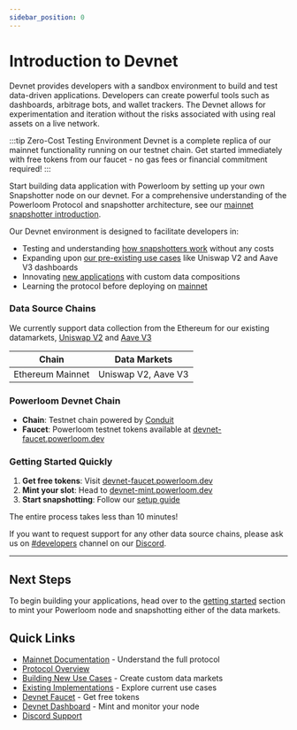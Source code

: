 ```yaml
---
sidebar_position: 0
---
```


# Introduction to Devnet

Devnet provides developers with a sandbox environment to build and test data-driven applications. Developers can create powerful tools such as dashboards, arbitrage bots, and wallet trackers. The Devnet allows for experimentation and iteration without the risks associated with using real assets on a live network.

:::tip Zero-Cost Testing Environment
Devnet is a complete replica of our mainnet functionality running on our testnet chain. Get started immediately with free tokens from our faucet - no gas fees or financial commitment required!
:::

Start building data application with Powerloom by setting up your own Snapshotter node on our devnet. For a comprehensive understanding of the Powerloom Protocol and snapshotter architecture, see our [mainnet snapshotter introduction](../snapshotter-node/introduction.md).

Our Devnet environment is designed to facilitate developers in:
- Testing and understanding [how snapshotters work](../snapshotter-node/introduction.md) without any costs
- Expanding upon [our pre-existing use cases](../../category/existing-implementations) like Uniswap V2 and Aave V3 dashboards
- Innovating [new applications](../../category/building-a-new-use-case) with custom data compositions
- Learning the protocol before deploying on [mainnet](../snapshotter-node/lite-node-v2/getting-started.md)

### Data Source Chains

We currently support data collection from the Ethereum for our existing datamarkets, [Uniswap V2](../use-cases/existing-implementations/uniswap-dashboard/index.md) and [Aave V3](../use-cases/existing-implementations/aavev3-dashboard/index.md)

| Chain           | Data Markets        |
|-----------------|---------------------|
| Ethereum Mainnet| Uniswap V2, Aave V3 |

### Powerloom Devnet Chain
- **Chain**: Testnet chain powered by [Conduit](https://hub.conduit.xyz/prost1j-emrlsr8nrc) 
- **Faucet**: Powerloom testnet tokens available at [devnet-faucet.powerloom.dev](https://devnet-faucet.powerloom.dev)

### Getting Started Quickly
1. **Get free tokens**: Visit [devnet-faucet.powerloom.dev](https://devnet-faucet.powerloom.dev) 
2. **Mint your slot**: Head to [devnet-mint.powerloom.dev](https://devnet-mint.powerloom.dev)
3. **Start snapshotting**: Follow our [setup guide](./getting-started.md)

The entire process takes less than 10 minutes!

If you want to request support for any other data source chains, please ask us on [#developers](https://discord.com/channels/777248105636560948/1180479966434054165) channel on our [Discord](https://discord.gg/powerloom).

---

## Next Steps
To begin building your applications, head over to the [getting started](./getting-started.md) section to mint your Powerloom node and snapshotting either of the data markets.


## Quick Links
- [Mainnet Documentation](../snapshotter-node/introduction.md) - Understand the full protocol
- [Protocol Overview](../../category/protocol-overview)
- [Building New Use Cases](../../category/building-a-new-use-case) - Create custom data markets
- [Existing Implementations](../../category/existing-implementations) - Explore current use cases
- [Devnet Faucet](https://devnet-faucet.powerloom.dev) - Get free tokens
- [Devnet Dashboard](https://devnet-mint.powerloom.dev) - Mint and monitor your node
- [Discord Support](https://discord.com/invite/powerloom)